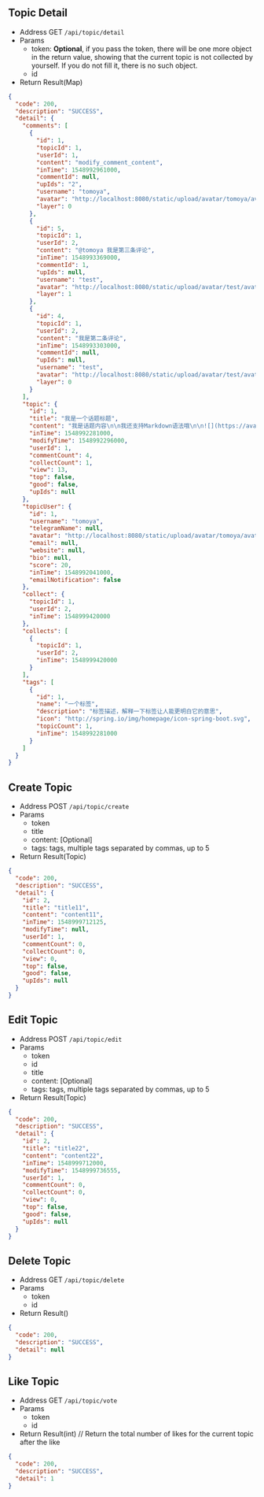 ## Topic Detail

- Address GET `/api/topic/detail`
- Params
  - token: **Optional**, if you pass the token, there will be one more object in the return value,
    showing that the current topic is not collected by yourself. If you do not fill it, there is no such object.
  - id
- Return Result(Map)

```json
{
  "code": 200,
  "description": "SUCCESS",
  "detail": {
    "comments": [
      {
        "id": 1,
        "topicId": 1,
        "userId": 1,
        "content": "modify_comment_content",
        "inTime": 1548992961000,
        "commentId": null,
        "upIds": "2",
        "username": "tomoya",
        "avatar": "http://localhost:8080/static/upload/avatar/tomoya/avatar.png",
        "layer": 0
      },
      {
        "id": 5,
        "topicId": 1,
        "userId": 2,
        "content": "@tomoya 我是第三条评论",
        "inTime": 1548993369000,
        "commentId": 1,
        "upIds": null,
        "username": "test",
        "avatar": "http://localhost:8080/static/upload/avatar/test/avatar.png",
        "layer": 1
      },
      {
        "id": 4,
        "topicId": 1,
        "userId": 2,
        "content": "我是第二条评论",
        "inTime": 1548993303000,
        "commentId": null,
        "upIds": null,
        "username": "test",
        "avatar": "http://localhost:8080/static/upload/avatar/test/avatar.png",
        "layer": 0
      }
    ],
    "topic": {
      "id": 1,
      "title": "我是一个话题标题",
      "content": "我是话题内容\n\n我还支持Markdown语法哦\n\n![](https://avatars3.githubusercontent.com/u/6915570?s=460&v=4)\n\n- 无序列表1\n- 无序列表2\n- 无序列表3\n\n1. 有序列表1\n2. 有序列表2\n3. 有序列表3\n\n| Column A | Column B | Column C |\n| -------- | -------- | -------- |\n| A1       | B1       | C1       |\n| A2       | B2       | C2       |\n| A3       | B3       | C3       |\n\n[开发俱乐部](https://17dev.club/)",
      "inTime": 1548992281000,
      "modifyTime": 1548992296000,
      "userId": 1,
      "commentCount": 4,
      "collectCount": 1,
      "view": 13,
      "top": false,
      "good": false,
      "upIds": null
    },
    "topicUser": {
      "id": 1,
      "username": "tomoya",
      "telegramName": null,
      "avatar": "http://localhost:8080/static/upload/avatar/tomoya/avatar.png",
      "email": null,
      "website": null,
      "bio": null,
      "score": 20,
      "inTime": 1548992041000,
      "emailNotification": false
    },
    "collect": {
      "topicId": 1,
      "userId": 2,
      "inTime": 1548999420000
    },
    "collects": [
      {
        "topicId": 1,
        "userId": 2,
        "inTime": 1548999420000
      }
    ],
    "tags": [
      {
        "id": 1,
        "name": "一个标签",
        "description": "标签描述，解释一下标签让人能更明白它的意思",
        "icon": "http://spring.io/img/homepage/icon-spring-boot.svg",
        "topicCount": 1,
        "inTime": 1548992281000
      }
    ]
  }
}
```

## Create Topic

- Address POST `/api/topic/create`
- Params
  - token
  - title
  - content: [Optional]
  - tags: tags, multiple tags separated by commas, up to 5
- Return Result(Topic)

```json
{
  "code": 200,
  "description": "SUCCESS",
  "detail": {
    "id": 2,
    "title": "title11",
    "content": "content11",
    "inTime": 1548999712125,
    "modifyTime": null,
    "userId": 1,
    "commentCount": 0,
    "collectCount": 0,
    "view": 0,
    "top": false,
    "good": false,
    "upIds": null
  }
}
```

## Edit Topic

- Address POST `/api/topic/edit`
- Params
  - token
  - id
  - title
  - content: [Optional]
  - tags: tags, multiple tags separated by commas, up to 5
- Return Result(Topic)

```json
{
  "code": 200,
  "description": "SUCCESS",
  "detail": {
    "id": 2,
    "title": "title22",
    "content": "content22",
    "inTime": 1548999712000,
    "modifyTime": 1548999736555,
    "userId": 1,
    "commentCount": 0,
    "collectCount": 0,
    "view": 0,
    "top": false,
    "good": false,
    "upIds": null
  }
}
```

## Delete Topic

- Address GET `/api/topic/delete`
- Params
  - token
  - id
- Return Result()

```json
{
  "code": 200,
  "description": "SUCCESS",
  "detail": null
}
```

## Like Topic

- Address GET `/api/topic/vote`
- Params
  - token
  - id
- Return Result(int) // Return the total number of likes for the current topic after the like

```json
{
  "code": 200,
  "description": "SUCCESS",
  "detail": 1
}
```